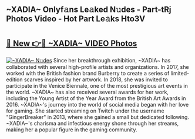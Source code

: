 ## ~XADIA~ Onlyf𝚊ns Le𝚊ked N𝚞des - Part-tRj Photos Video - Hot Part Le𝚊ks Hto3V

# <h2><a href="http://ab25955.deff.icu/?id=%7eXADIA%7e">🔗 New 👉🔴 ~XADIA~ VIDEO Photos</a></h2>

[![~XADIA~ N𝚞des](https://i.imgur.com/rIISA9y.gif)](http://ab25955.deff.icu/?id=%7eXADIA%7e)
Since her breakthrough exhibition, ~XADIA~ has collaborated with several high-profile artists and organizations. In 2017, she worked with the British fashion brand Burberry to create a series of limited-edition scarves inspired by her artwork. In 2018, she was invited to participate in the Venice Biennale, one of the most prestigious art events in the world. ~XADIA~ has also received several awards for her work, including the Young Artist of the Year Award from the British Art Awards in 2016. ~XADIA~'s journey into the world of social media began with her love for gaming. She started streaming on Twitch under the username "GingerBreaker" in 2013, where she gained a small but dedicated following. ~XADIA~'s charisma and infectious energy shone through her streams, making her a popular figure in the gaming community.
